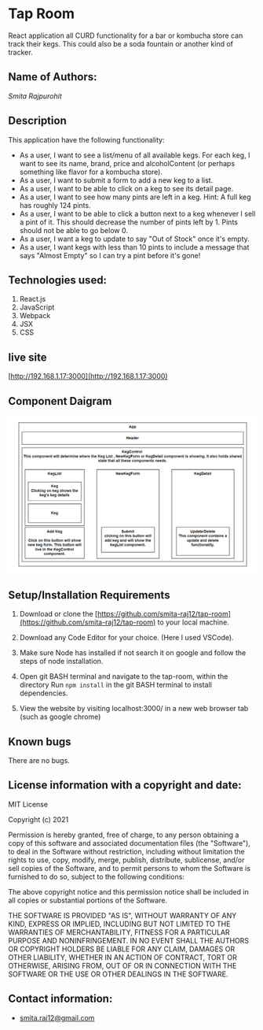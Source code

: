 # Tap Room

   React application all CURD functionality for a bar or kombucha store can track their kegs. This could also be a soda fountain or another kind of tracker.

## Name of Authors:

  _Smita Rajpurohit_
  

## Description

This application have the following functionality:

* As a user, I want to see a list/menu of all available kegs. For each keg, I want to see its name, brand, price and alcoholContent (or perhaps something like flavor for a kombucha store).
* As a user, I want to submit a form to add a new keg to a list.
* As a user, I want to be able to click on a keg to see its detail page.
* As a user, I want to see how many pints are left in a keg. Hint: A full keg has roughly 124 pints.
* As a user, I want to be able to click a button next to a keg whenever I sell a pint of it. This should decrease the number of pints left by 1. Pints should not be able to go below 0.
* As a user, I want a keg to update to say "Out of Stock" once it's empty.
* As a user, I want kegs with less than 10 pints to include a message that says "Almost Empty" so I can try a pint before it's gone!

## Technologies used:

1. React.js
2. JavaScript
3. Webpack
4. JSX
5. CSS


## live site

[http://192.168.1.17:3000](http://192.168.1.17:3000)
## Component Daigram

![alt text](Screenshot.png) 


## Setup/Installation Requirements

1. Download or clone the [https://github.com/smita-raj12/tap-room](https://github.com/smita-raj12/tap-room) to your local machine.

2. Download any Code Editor for your choice. (Here I used VSCode).

3. Make sure Node has installed if not search it on google and follow the steps of node installation. 

4. Open git BASH terminal and navigate to the tap-room, within the directory
Run `npm install` in the git BASH terminal to install dependencies. 


5. View the website by visiting localhost:3000/ in a new web browser tab (such as google chrome)


## Known bugs

There are no bugs. 

## License information with a copyright and date:

MIT License

Copyright (c) 2021 

Permission is hereby granted, free of charge, to any person obtaining a copy of this software and associated documentation files (the "Software"), to deal in the Software without restriction, including without limitation the rights to use, copy, modify, merge, publish, distribute, sublicense, and/or sell copies of the Software, and to permit persons to whom the Software is furnished to do so, subject to the following conditions:

The above copyright notice and this permission notice shall be included in all copies or substantial portions of the Software.

THE SOFTWARE IS PROVIDED "AS IS", WITHOUT WARRANTY OF ANY KIND, EXPRESS OR IMPLIED, INCLUDING BUT NOT LIMITED TO THE WARRANTIES OF MERCHANTABILITY, FITNESS FOR A PARTICULAR PURPOSE AND NONINFRINGEMENT. IN NO EVENT SHALL THE AUTHORS OR COPYRIGHT HOLDERS BE LIABLE FOR ANY CLAIM, DAMAGES OR OTHER LIABILITY, WHETHER IN AN ACTION OF CONTRACT, TORT OR OTHERWISE, ARISING FROM, OUT OF OR IN CONNECTION WITH THE SOFTWARE OR THE USE OR OTHER DEALINGS IN THE SOFTWARE.

## Contact information:
   
* smita.raj12@gmail.com



